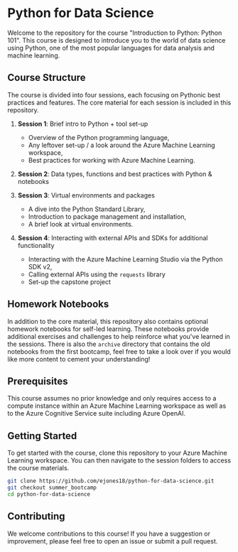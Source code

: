 # Python for Data Science

Welcome to the repository for the course "Introduction to Python: Python 101". This course is designed to introduce you to the world of data science using Python, one of the most popular languages for data analysis and machine learning.

## Course Structure

The course is divided into four sessions, each focusing on Pythonic best practices and features. The core material for each session is included in this repository.

1. **Session 1**: Brief intro to Python + tool set-up
    - Overview of the Python programming language,
    - Any leftover set-up / a look around the Azure Machine Learning workspace,
    - Best practices for working with Azure Machine Learning. 

2. **Session 2**: Data types, functions and best practices with Python & notebooks
    

3. **Session 3**: Virtual environments and packages
    - A dive into the Python Standard Library,
    - Introduction to package management and installation,
    - A brief look at virtual environments.

4. **Session 4**: Interacting with external APIs and SDKs for additional functionality
    - Interacting with the Azure Machine Learning Studio via the Python SDK v2,
    - Calling external APIs using the `requests` library
    - Set-up the capstone project

## Homework Notebooks

In addition to the core material, this repository also contains optional homework notebooks for self-led learning. These notebooks provide additional exercises and challenges to help reinforce what you've learned in the sessions. There is also the `archive` directory that contains the old notebooks from the first bootcamp, feel free to take a look over if you would like more content to cement your understanding!

## Prerequisites

This course assumes no prior knowledge and only requires access to a compute instance within an Azure Machine Learning workspace as well as to the Azure Cognitive Service suite including Azure OpenAI.

## Getting Started

To get started with the course, clone this repository to your Azure Machine Learning workspace. You can then navigate to the session folders to access the course materials.

```bash
git clone https://github.com/ejones18/python-for-data-science.git
git checkout summer_bootcamp
cd python-for-data-science
```

## Contributing

We welcome contributions to this course! If you have a suggestion or improvement, please feel free to open an issue or submit a pull request.
